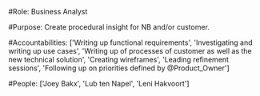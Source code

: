 #Role: Business Analyst 

#Purpose: Create procedural insight for NB and/or customer. 

#Accountabilities: ['Writing up functional requirements', 'Investigating and writing up use cases', 'Writing up of processes of customer as well as the new technical solution', 'Creating wireframes', 'Leading refinement sessions', 'Following up on priorities defined by @Product_Owner'] 

#People: ['Joey Bakx', 'Lub ten Napel', 'Leni Hakvoort']